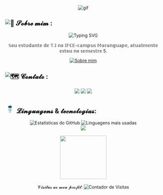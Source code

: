 <div align="center">
    <img src="https://media4.giphy.com/media/lBbBus2vlRT1i8rDEL/giphy.gif?cid=6c09b952tu3e4khqlekc9vbyirni5ln8007enlj6e6zwskdk&ep=v1_internal_gif_by_id&rid=giphy.gif&ct=s" alt="gif" width="99" height="99">
</div>
<h2><img src="https://fonts.gstatic.com/s/e/notoemoji/latest/1f4ab/512.webp" alt="💫" width="32" height="32"> 𝓢𝓸𝓫𝓻𝓮 𝓶𝓲𝓶 :</h2>
<p align="center">
  <img src="https://readme-typing-svg.demolab.com/?lines=Ola,+bem+vindo+ao+meu+git!;Sou+Rayane+Sousa+muito+prazer!;&font=Pacifico&center=true&width=380&height=50&duration=4000&pause=1000&color=F75C7E" alt="Typing SVG">
</p>
<p align="center">𝕊𝕠𝕦 𝕖𝕤𝕥𝕦𝕕𝕒𝕟𝕥𝕖 𝕕𝕖 𝕋.𝕀 𝕟𝕠 𝕀𝔽ℂ𝔼-𝕔𝕒𝕞𝕡𝕦𝕤 𝕄𝕒𝕣𝕒𝕟𝕘𝕦𝕒𝕡𝕖, 𝕒𝕥𝕦𝕒𝕝𝕞𝕖𝕟𝕥𝕖 𝕖𝕤𝕥𝕠𝕦 𝕟𝕠 𝕤𝕖𝕞𝕖𝕤𝕥𝕣𝕖 5.</p>
<div align="center">
    <a href="https://ydvtim.github.io/sobremim/" target="_blank">
  <img src="https://img.shields.io/badge/Sobre%20mim-%23333?style=for-the-badge&labelColor=333333&logo=butterfly&logoColor=white" alt="Sobre mim">
</a>
</div>

<h2><img src="https://fonts.gstatic.com/s/e/notoemoji/latest/1f30d/512.webp" alt="🗺️" width="32" height="32"> 𝓒𝓸𝓷𝓽𝓪𝓽𝓸 :</h2>

<p align="center">
    <a href = "mailto: rayanesousa@aluno.ifce.edu.br"><img src="https://img.shields.io/badge/-Gmail-%23333?style=for-the-badge&logo=gmail&logoColor=white" target="_blank"></a>
 <a href="https://www.instagram.com/rayanesousa20.25?igsh=MXFlM3JmeGN0cHEyNQ=="><img src="https://img.shields.io/badge/Instagram-E4405F?style=for-the-badge&logo=instagram&logoColor=white"/></a>
<a href="https://www.linkedin.com/in/rayane-sousa-51ba20268?utm_source=share&utm_campaign=share_via&utm_content=profile&utm_medium=android_app" target="_blank">
    <img src="https://img.shields.io/badge/LinkedIn-0077B5?style=for-the-badge&logo=linkedin&logoColor=white"></a>
</p>

<h2> <img src="https://github.com/Ydvtim/gifs/blob/main/3be2f445535301ebc8d739576ce8b3-unscreen.gif" alt="👩🏽‍💻"width="32" height="32"> 𝓛𝓲𝓷𝓰𝓾𝓪𝓰𝓮𝓷𝓼 & 𝓽𝓮𝓬𝓷𝓸𝓵𝓸𝓰𝓲𝓪𝓼:</h2>
<div align="center">
  <img src="https://github-readme-stats.vercel.app/api?username=Ydvtim&show_icons=true&hide_title=true&theme=dracula&title_color=ff79c6&icon_color=ff79c6&text_color=ffb6c1&bg_color=000000&cache_seconds=1" alt="Estatísticas do GitHub" style="display: inline-block; width: 89; max-width: 89;"/>
  
  <img src="https://github-readme-stats.vercel.app/api/top-langs/?username=Ydvtim&layout=compact&langs_count=5&title_color=ffc0cb&text_color=ffc0cb&bg_color=000000&cache_seconds=1" alt="Linguagens mais usadas" style="display: inline-block; width: 89; max-width: 89;"/>
</div>
<div align="center">
  <img src="https://skillicons.dev/icons?i=vscode,python,javascript,cpp,c,arduino,github,eclipse,mysql,html,java,css&theme=dark"/>
</div>
<p align="center">
  <img src="https://media4.giphy.com/media/drXjWYTyh0eg79TeEl/giphy.gif?cid=6c09b9525tozfnezrm3l1um98h8wxf4ii4wfqc0dvidsbfxo&ep=v1_internal_gif_by_id&rid=giphy.gif&ct=s" width="150" height="140"> 
</p>
    <p align="center">𝓥𝓲𝓼𝓲𝓽𝓪𝓼 𝓪𝓸 𝓶𝓮𝓾 𝓹𝓻𝓸𝓯𝓲𝓵:
  <img src="https://profile-counter.glitch.me/Ydvtim/count.svg" alt="Contador de Visitas">
    </p>

